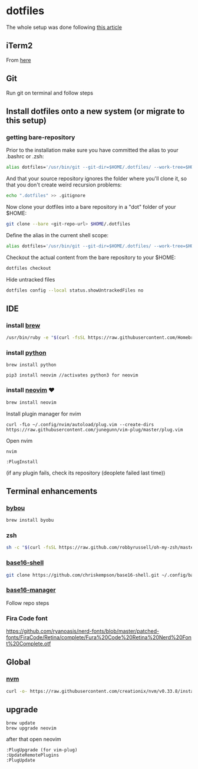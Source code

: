 # dotfiles
The whole setup was done following [this article](https://developer.atlassian.com/blog/2016/02/best-way-to-store-dotfiles-git-bare-repo/) 

## iTerm2
From [here](https://www.iterm2.com/)

## Git
Run git on terminal and follow steps 

## Install dotfiles onto a new system (or migrate to this setup)

### getting bare-repository

Prior to the installation make sure you have committed the alias to your .bashrc or .zsh:
```bash
alias dotfiles='/usr/bin/git --git-dir=$HOME/.dotfiles/ --work-tree=$HOME'
```

And that your source repository ignores the folder where you'll clone it, so that you don't create weird recursion problems:

```bash 
echo ".dotfiles" >> .gitignore
```

Now clone your dotfiles into a bare repository in a "dot" folder of your $HOME:

```bash
git clone --bare <git-repo-url> $HOME/.dotfiles
```

Define the alias in the current shell scope:
```bash
alias dotfiles='/usr/bin/git --git-dir=$HOME/.dotfiles/ --work-tree=$HOME'
```

Checkout the actual content from the bare repository to your $HOME:
```bash 
dotfiles checkout
```

Hide untracked files
```bash 
dotfiles config --local status.showUntrackedFiles no
```

## IDE
### install [brew](https://brew.sh/index_es)
```bash 
/usr/bin/ruby -e "$(curl -fsSL https://raw.githubusercontent.com/Homebrew/install/master/install)"
```
### install [python](http://docs.python-guide.org/en/latest/starting/install3/osx/)
```
brew install python

pip3 install neovim //activates python3 for neovim
```

### install [neovim](https://neovim.io/) ❤️

```bash 
brew install neovim
```

Install plugin manager for nvim
```
curl -fLo ~/.config/nvim/autoload/plug.vim --create-dirs https://raw.githubusercontent.com/junegunn/vim-plug/master/plug.vim
```

Open nvim
```
nvim

:PlugInstall 
```
(if any plugin fails, check its repository (deoplete failed last time))


## Terminal enhancements
### [bybou](http://byobu.co/)
```bash
brew install byobu 
```
### zsh
```bash
sh -c "$(curl -fsSL https://raw.github.com/robbyrussell/oh-my-zsh/master/tools/install.sh)"
```
### [base16-shell](https://github.com/chriskempson/base16-shell)
```bash
git clone https://github.com/chriskempson/base16-shell.git ~/.config/base16-shell
```
### [base16-manager](https://github.com/AuditeMarlow/base16-manager)
Follow repo steps

### Fira Code font
https://github.com/ryanoasis/nerd-fonts/blob/master/patched-fonts/FiraCode/Retina/complete/Fura%20Code%20Retina%20Nerd%20Font%20Complete.otf

## Global

### [nvm](https://github.com/creationix/nvm)
```bash 
curl -o- https://raw.githubusercontent.com/creationix/nvm/v0.33.8/install.sh | bash
```

## upgrade
```
brew update
brew upgrade neovim
```
after that open neovim
```
:PlugUpgrade (for vim-plug)
:UpdateRemotePlugins
:PlugUpdate
```
